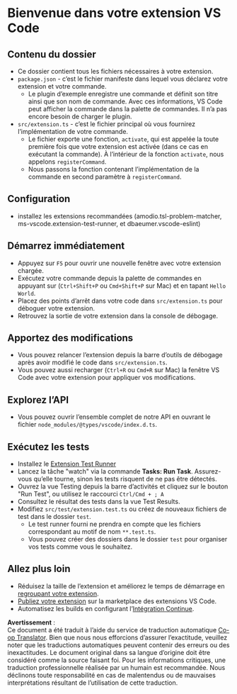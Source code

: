 <!--
CO_OP_TRANSLATOR_METADATA:
{
  "original_hash": "eae2c0ea18160a3e7a63ace7b53897d7",
  "translation_date": "2025-07-16T16:39:26+00:00",
  "source_file": "code/07.Lab/01/AIPC/extensions/phi3ext/vsc-extension-quickstart.md",
  "language_code": "fr"
}
-->
# Bienvenue dans votre extension VS Code

## Contenu du dossier

* Ce dossier contient tous les fichiers nécessaires à votre extension.
* `package.json` - c’est le fichier manifeste dans lequel vous déclarez votre extension et votre commande.
  * Le plugin d’exemple enregistre une commande et définit son titre ainsi que son nom de commande. Avec ces informations, VS Code peut afficher la commande dans la palette de commandes. Il n’a pas encore besoin de charger le plugin.
* `src/extension.ts` - c’est le fichier principal où vous fournirez l’implémentation de votre commande.
  * Le fichier exporte une fonction, `activate`, qui est appelée la toute première fois que votre extension est activée (dans ce cas en exécutant la commande). À l’intérieur de la fonction `activate`, nous appelons `registerCommand`.
  * Nous passons la fonction contenant l’implémentation de la commande en second paramètre à `registerCommand`.

## Configuration

* installez les extensions recommandées (amodio.tsl-problem-matcher, ms-vscode.extension-test-runner, et dbaeumer.vscode-eslint)

## Démarrez immédiatement

* Appuyez sur `F5` pour ouvrir une nouvelle fenêtre avec votre extension chargée.
* Exécutez votre commande depuis la palette de commandes en appuyant sur (`Ctrl+Shift+P` ou `Cmd+Shift+P` sur Mac) et en tapant `Hello World`.
* Placez des points d’arrêt dans votre code dans `src/extension.ts` pour déboguer votre extension.
* Retrouvez la sortie de votre extension dans la console de débogage.

## Apportez des modifications

* Vous pouvez relancer l’extension depuis la barre d’outils de débogage après avoir modifié le code dans `src/extension.ts`.
* Vous pouvez aussi recharger (`Ctrl+R` ou `Cmd+R` sur Mac) la fenêtre VS Code avec votre extension pour appliquer vos modifications.

## Explorez l’API

* Vous pouvez ouvrir l’ensemble complet de notre API en ouvrant le fichier `node_modules/@types/vscode/index.d.ts`.

## Exécutez les tests

* Installez le [Extension Test Runner](https://marketplace.visualstudio.com/items?itemName=ms-vscode.extension-test-runner)
* Lancez la tâche "watch" via la commande **Tasks: Run Task**. Assurez-vous qu’elle tourne, sinon les tests risquent de ne pas être détectés.
* Ouvrez la vue Testing depuis la barre d’activités et cliquez sur le bouton "Run Test", ou utilisez le raccourci `Ctrl/Cmd + ; A`
* Consultez le résultat des tests dans la vue Test Results.
* Modifiez `src/test/extension.test.ts` ou créez de nouveaux fichiers de test dans le dossier `test`.
  * Le test runner fourni ne prendra en compte que les fichiers correspondant au motif de nom `**.test.ts`.
  * Vous pouvez créer des dossiers dans le dossier `test` pour organiser vos tests comme vous le souhaitez.

## Allez plus loin

* Réduisez la taille de l’extension et améliorez le temps de démarrage en [regroupant votre extension](https://code.visualstudio.com/api/working-with-extensions/bundling-extension?WT.mc_id=aiml-137032-kinfeylo).
* [Publiez votre extension](https://code.visualstudio.com/api/working-with-extensions/publishing-extension?WT.mc_id=aiml-137032-kinfeylo) sur la marketplace des extensions VS Code.
* Automatisez les builds en configurant l’[Intégration Continue](https://code.visualstudio.com/api/working-with-extensions/continuous-integration?WT.mc_id=aiml-137032-kinfeylo).

**Avertissement** :  
Ce document a été traduit à l’aide du service de traduction automatique [Co-op Translator](https://github.com/Azure/co-op-translator). Bien que nous nous efforcions d’assurer l’exactitude, veuillez noter que les traductions automatiques peuvent contenir des erreurs ou des inexactitudes. Le document original dans sa langue d’origine doit être considéré comme la source faisant foi. Pour les informations critiques, une traduction professionnelle réalisée par un humain est recommandée. Nous déclinons toute responsabilité en cas de malentendus ou de mauvaises interprétations résultant de l’utilisation de cette traduction.